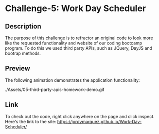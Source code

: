 # Challenge-5: Work Day Scheduler

## Description

The purpose of this challenge is to refractor an original code to look more like the requested functionality and website of our coding bootcamp program. To do this we used third party APIs, such as JQuery, DayJS and bootrap methods.

## Preview


The following animation demonstrates the application functionality:

./Assets/05-third-party-apis-homework-demo.gif

## Link
To check out the code, right click anywhere on the page and click inspect. Here's the link to the site: https://jordymarquez.github.io/Work-Day-Scheduler/


